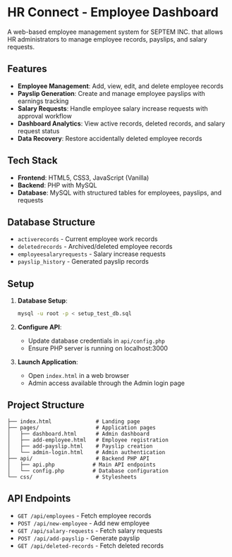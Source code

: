 # HR Connect - Employee Dashboard

A web-based employee management system for SEPTEM INC. that allows HR administrators to manage employee records, payslips, and salary requests.

## Features

- **Employee Management**: Add, view, edit, and delete employee records
- **Payslip Generation**: Create and manage employee payslips with earnings tracking
- **Salary Requests**: Handle employee salary increase requests with approval workflow
- **Dashboard Analytics**: View active records, deleted records, and salary request status
- **Data Recovery**: Restore accidentally deleted employee records

## Tech Stack

- **Frontend**: HTML5, CSS3, JavaScript (Vanilla)
- **Backend**: PHP with MySQL
- **Database**: MySQL with structured tables for employees, payslips, and requests

## Database Structure

- `activerecords` - Current employee work records
- `deletedrecords` - Archived/deleted employee records
- `employeesalaryrequests` - Salary increase requests
- `payslip_history` - Generated payslip records

## Setup

1. **Database Setup**:
   ```bash
   mysql -u root -p < setup_test_db.sql
   ```

2. **Configure API**:
   - Update database credentials in `api/config.php`
   - Ensure PHP server is running on localhost:3000

3. **Launch Application**:
   - Open `index.html` in a web browser
   - Admin access available through the Admin login page

## Project Structure

```
├── index.html              # Landing page
├── pages/                  # Application pages
│   ├── dashboard.html      # Admin dashboard
│   ├── add-employee.html   # Employee registration
│   ├── add-payslip.html    # Payslip creation
│   └── admin-login.html    # Admin authentication
├── api/                    # Backend PHP API
│   ├── api.php            # Main API endpoints
│   └── config.php         # Database configuration
└── css/                    # Stylesheets
```

## API Endpoints

- `GET /api/employees` - Fetch employee records
- `POST /api/new-employee` - Add new employee
- `GET /api/salary-requests` - Fetch salary requests
- `POST /api/add-payslip` - Generate payslip
- `GET /api/deleted-records` - Fetch deleted records
